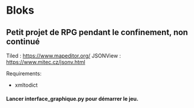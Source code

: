 # Bloks

## Petit projet de RPG pendant le confinement, non continué

Tiled : https://www.mapeditor.org/
JSONView : https://www.mitec.cz/jsonv.html

Requirements:
- xmltodict

#### Lancer interface_graphique.py pour démarrer le jeu.